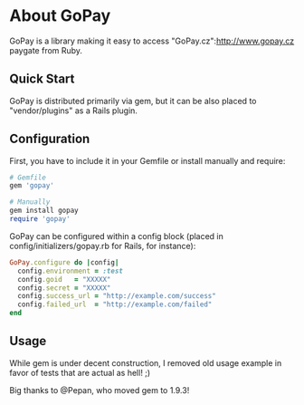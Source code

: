 # About GoPay

GoPay is a library making it easy to access "GoPay.cz":http://www.gopay.cz paygate from Ruby.

## Quick Start

GoPay is distributed primarily via gem, but it can be also placed to "vendor/plugins" as a Rails plugin.

## Configuration

First, you have to include it in your Gemfile or install manually and require:

```ruby
# Gemfile
gem 'gopay'

# Manually
gem install gopay
require 'gopay'
```

GoPay can be configured within a config block (placed in config/initializers/gopay.rb for Rails, for instance):

```ruby
GoPay.configure do |config|
  config.environment = :test
  config.goid   = "XXXXX"
  config.secret = "XXXXX"
  config.success_url = "http://example.com/success"
  config.failed_url  = "http://example.com/failed"
end
```

## Usage

While gem is under decent construction, I removed old usage example in favor of tests that are actual as hell! ;)

Big thanks to @Pepan, who moved gem to 1.9.3!
